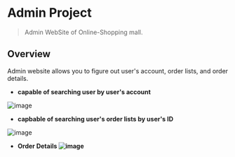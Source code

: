 # Admin Project
> Admin WebSite of Online-Shopping mall. 

## Overview
Admin website allows you to figure out user's account, order lists, and order details. 


* <strong>capable of searching user by user's account</strong>

![image](https://user-images.githubusercontent.com/64727012/172032093-6a2e8fc6-98de-4bed-9675-3c8722c978bc.png)


* <strong>capbable of searching user's order lists by user's ID</strong>

![image](https://user-images.githubusercontent.com/64727012/172032111-8cc1be96-109f-405d-bddc-b59611eb36eb.png)

* <strong> Order Details
![image](https://user-images.githubusercontent.com/64727012/172032128-6bae19f7-c367-44cc-ac5d-b6070e1fcefb.png)
